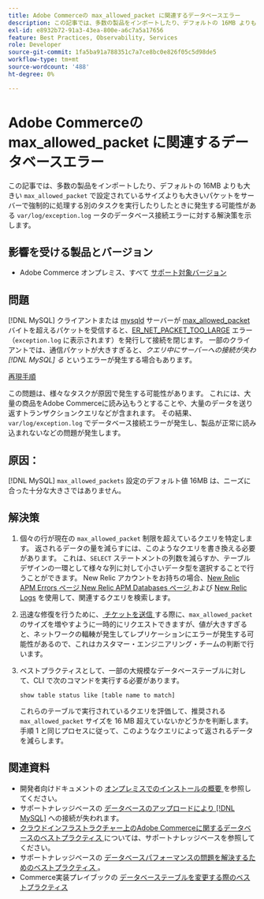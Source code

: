 ```yaml
---
title: Adobe Commerceの max_allowed_packet に関連するデータベースエラー
description: この記事では、多数の製品をインポートしたり、デフォルトの 16MB よりも大きい「max_allowed_packet」で設定されているサイズよりも大きいパケットをサーバーで強制的に処理する別のタスクを実行したりすると、「var/log/exception.log」で発生する可能性があるデータベース接続エラーの解決策を示します。
exl-id: e8932b72-91a3-43ea-800e-a6c7a5a17656
feature: Best Practices, Observability, Services
role: Developer
source-git-commit: 1fa5ba91a788351c7a7ce8bc0e826f05c5d98de5
workflow-type: tm+mt
source-wordcount: '488'
ht-degree: 0%

---
```


# Adobe Commerceの max_allowed_packet に関連するデータベースエラー

この記事では、多数の製品をインポートしたり、デフォルトの 16MB よりも大きい `max_allowed_packet` で設定されているサイズよりも大きいパケットをサーバーで強制的に処理する別のタスクを実行したりしたときに発生する可能性がある `var/log/exception.log` ータのデータベース接続エラーに対する解決策を示します。

## 影響を受ける製品とバージョン

* Adobe Commerce オンプレミス、すべて [ サポート対象バージョン ](https://magento.com/sites/default/files/magento-software-lifecycle-policy.pdf)

## 問題

[!DNL MySQL] クライアントまたは [mysqld](https://dev.mysql.com/doc/refman/8.0/en/mysqld.html) サーバーが [max\_allowed\_packet](https://dev.mysql.com/doc/refman/8.0/en/server-system-variables.html#sysvar_max_allowed_packet) バイトを超えるパケットを受信すると、[ER\_NET\_PACKET\_TOO\_LARGE](https://dev.mysql.com/doc/mysql-errors/8.0/en/server-error-reference.html#error_er_net_packet_too_large) エラー（`exception.log` に表示されます）を発行して接続を閉じます。 一部のクライアントでは、通信パケットが大きすぎると、*クエリ中にサーバーへの接続が失わ [!DNL MySQL] る* というエラーが発生する場合もあります。

<u> 再現手順 </u>

この問題は、様々なタスクが原因で発生する可能性があります。 これには、大量の商品をAdobe Commerceに読み込もうとすることや、大量のデータを送り返すトランザクションクエリなどが含まれます。 その結果、`var/log/exception.log` でデータベース接続エラーが発生し、製品が正常に読み込まれないなどの問題が発生します。

## 原因：

[!DNL MySQL] `max_allowed_packets` 設定のデフォルト値 16MB は、ニーズに合った十分な大きさではありません。

## 解決策

1. 個々の行が現在の `max_allowed_packet` 制限を超えているクエリを特定します。 返されるデータの量を減らすには、このようなクエリを書き換える必要があります。 これは、`SELECT` ステートメントの列数を減らすか、テーブルデザインの一環として様々な列に対して小さいデータ型を選択することで行うことができます。 New Relic アカウントをお持ちの場合、[New Relic APM Errors ページ ](https://docs.newrelic.com/docs/apm/apm-ui-pages/error-analytics/errors-page-explore-events-behind-errors)[New Relic APM Databases ページ ](https://docs.newrelic.com/docs/apm/apm-ui-pages/monitoring/databases-page-view-operations-throughput-response-time) および [New Relic Logs](https://docs.newrelic.com/docs/logs/log-management/get-started/get-started-log-management) を使用して、関連するクエリを検索します。
1. 迅速な修復を行うために、[ チケットを送信 ](/help/help-center-guide/help-center/magento-help-center-user-guide.md#submit-ticket) する際に、`max_allowed_packet` のサイズを増やすように一時的にリクエストできますが、値が大きすぎると、ネットワークの輻輳が発生してレプリケーションにエラーが発生する可能性があるので、これはカスタマー・エンジニアリング・チームの判断で行います。
1. ベストプラクティスとして、一部の大規模なデータベーステーブルに対して、CLI で次のコマンドを実行する必要があります。

   ```
   show table status like [table name to match]
   ```

   これらのテーブルで実行されているクエリを評価して、推奨される `max_allowed_packet` サイズを 16 MB 超えていないかどうかを判断します。 手順 1 と同じプロセスに従って、このようなクエリによって返されるデータを減らします。

## 関連資料

* 開発者向けドキュメントの [ オンプレミスでのインストールの概要 ](https://experienceleague.adobe.com/en/docs/commerce-operations/installation-guide/overview) を参照してください。
* サポートナレッジベースの [ データベースのアップロードにより  [!DNL MySQL]](https://experienceleague.adobe.com/en/docs/commerce-knowledge-base/kb/troubleshooting/database/database-upload-loses-connection-to-mysql) への接続が失われます。
* [ クラウドインフラストラクチャー上のAdobe Commerceに関するデータベースのベストプラクティス ](https://experienceleague.adobe.com/docs/commerce-operations/implementation-playbook/best-practices/planning/database-on-cloud.html) については、サポートナレッジベースを参照してください。
* サポートナレッジベースの [ データベースパフォーマンスの問題を解決するためのベストプラクティス ](https://experienceleague.adobe.com/docs/commerce-operations/implementation-playbook/best-practices/maintenance/resolve-database-performance-issues.html)。
* Commerce実装プレイブックの [ データベーステーブルを変更する際のベストプラクティス ](https://experienceleague.adobe.com/en/docs/commerce-operations/implementation-playbook/best-practices/development/modifying-core-and-third-party-tables#why-adobe-recommends-avoiding-modifications)
